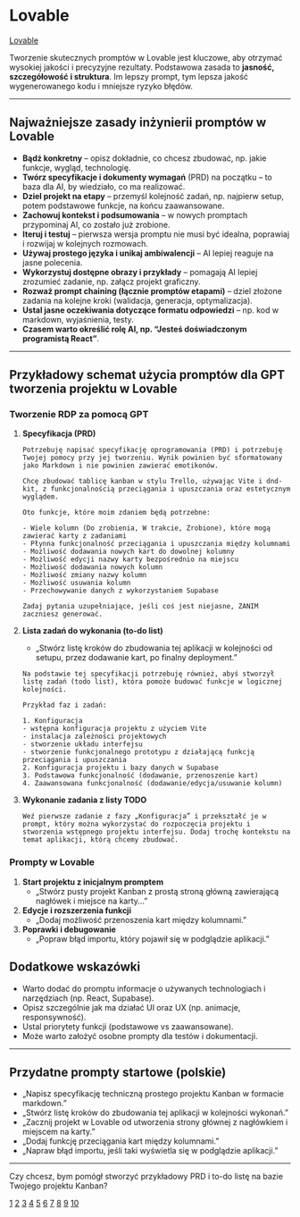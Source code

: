 # Lovable

[Lovable]("https://lovable.dev/")

Tworzenie skutecznych promptów w Lovable jest kluczowe, aby otrzymać wysokiej jakości i precyzyjne rezultaty. Podstawowa zasada to **jasność, szczegółowość i struktura**. Im lepszy prompt, tym lepsza jakość wygenerowanego kodu i mniejsze ryzyko błędów.

---

## Najważniejsze zasady inżynierii promptów w Lovable

- **Bądź konkretny** – opisz dokładnie, co chcesz zbudować, np. jakie funkcje, wygląd, technologię.
- **Twórz specyfikacje i dokumenty wymagań** (PRD) na początku – to baza dla AI, by wiedziało, co ma realizować.
- **Dziel projekt na etapy** – przemyśl kolejność zadań, np. najpierw setup, potem podstawowe funkcje, na końcu zaawansowane.
- **Zachowuj kontekst i podsumowania** – w nowych promptach przypominaj AI, co zostało już zrobione.
- **Iteruj i testuj** – pierwsza wersja promptu nie musi być idealna, poprawiaj i rozwijaj w kolejnych rozmowach.
- **Używaj prostego języka i unikaj ambiwalencji** – AI lepiej reaguje na jasne polecenia.
- **Wykorzystuj dostępne obrazy i przykłady** – pomagają AI lepiej zrozumieć zadanie, np. załącz projekt graficzny.
- **Rozważ prompt chaining (łącznie promptów etapami)** – dziel złożone zadania na kolejne kroki (walidacja, generacja, optymalizacja).
- **Ustal jasne oczekiwania dotyczące formatu odpowiedzi** – np. kod w markdown, wyjaśnienia, testy.
- **Czasem warto określić rolę AI, np. “Jesteś doświadczonym programistą React”**.

---

## Przykładowy schemat użycia promptów dla GPT tworzenia projektu w Lovable

### Tworzenie RDP za pomocą GPT

1. **Specyfikacja (PRD)**

   ```text
   Potrzebuję napisać specyfikację oprogramowania (PRD) i potrzebuję Twojej pomocy przy jej tworzeniu. Wynik powinien być sformatowany jako Markdown i nie powinien zawierać emotikonów.

   Chcę zbudować tablicę kanban w stylu Trello, używając Vite i dnd-kit, z funkcjonalnością przeciągania i upuszczania oraz estetycznym wyglądem.

   Oto funkcje, które moim zdaniem będą potrzebne:

   - Wiele kolumn (Do zrobienia, W trakcie, Zrobione), które mogą zawierać karty z zadaniami
   - Płynna funkcjonalność przeciągania i upuszczania między kolumnami
   - Możliwość dodawania nowych kart do dowolnej kolumny
   - Możliwość edycji nazwy karty bezpośrednio na miejscu
   - Możliwość dodawania nowych kolumn
   - Możliwość zmiany nazwy kolumn
   - Możliwość usuwania kolumn
   - Przechowywanie danych z wykorzystaniem Supabase

   Zadaj pytania uzupełniające, jeśli coś jest niejasne, ZANIM zaczniesz generować.
   ```

2. **Lista zadań do wykonania (to-do list)**
   - „Stwórz listę kroków do zbudowania tej aplikacji w kolejności od setupu, przez dodawanie kart, po finalny deployment.”

   ```text
   Na podstawie tej specyfikacji potrzebuję również, abyś stworzył listę zadań (todo list), która pomoże budować funkcje w logicznej kolejności.

   Przykład faz i zadań:

   1. Konfiguracja
   - wstępna konfiguracja projektu z użyciem Vite
   - instalacja zależności projektowych
   - stworzenie układu interfejsu
   - stworzenie funkcjonalnego prototypu z działającą funkcją przeciągania i upuszczania
   2. Konfiguracja projektu i bazy danych w Supabase
   3. Podstawowa funkcjonalność (dodawanie, przenoszenie kart)
   4. Zaawansowana funkcjonalność (dodawanie/edycja/usuwanie kolumn)
   ```

3. **Wykonanie zadania z listy TODO**

   ```text
   Weź pierwsze zadanie z fazy „Konfiguracja” i przekształć je w prompt, który można wykorzystać do rozpoczęcia projektu i stworzenia wstępnego projektu interfejsu. Dodaj trochę kontekstu na temat aplikacji, którą chcemy zbudować.
   ```

### Prompty w Lovable

1. **Start projektu z inicjalnym promptem**
   - „Stwórz pusty projekt Kanban z prostą stroną główną zawierającą nagłówek i miejsce na karty...”
2. **Edycje i rozszerzenia funkcji**
   - „Dodaj możliwość przenoszenia kart między kolumnami.”
3. **Poprawki i debugowanie**
   - „Popraw błąd importu, który pojawił się w podglądzie aplikacji.”

## Dodatkowe wskazówki

- Warto dodać do promptu informacje o używanych technologiach i narzędziach (np. React, Supabase).
- Opisz szczególnie jak ma działać UI oraz UX (np. animacje, responsywność).
- Ustal priorytety funkcji (podstawowe vs zaawansowane).
- Może warto założyć osobne prompty dla testów i dokumentacji.

---

## Przydatne prompty startowe (polskie)

- „Napisz specyfikację techniczną prostego projektu Kanban w formacie markdown.”
- „Stwórz listę kroków do zbudowania tej aplikacji w kolejności wykonań.”
- „Zacznij projekt w Lovable od utworzenia strony głównej z nagłówkiem i miejscem na karty.”
- „Dodaj funkcję przeciągania kart między kolumnami.”
- „Napraw błąd importu, jeśli taki wyświetla się w podglądzie aplikacji.”

---

Czy chcesz, bym pomógł stworzyć przykładowy PRD i to-do listę na bazie Twojego projektu Kanban?

[1](https://docs.lovable.dev/tips-tricks/best-practice)
[2](https://lovable.dev/blog/2025-01-16-lovable-prompting-handbook)
[3](https://docs.lovable.dev/prompting)
[4](https://blog.loveableapps.ai/best-practices-for-prompt-engineering-on-lovable-dev/)
[5](https://www.rapidevelopers.com/blog/the-lovable-prompting-bible-complete-guide-to-ai-prompting-in-lovable-2025)
[6](https://the-system-prompt-engineering-guide.lovable.app)
[7](https://www.youtube.com/watch?v=IqWfKj4mUIo)
[8](https://docs.lovable.dev/prompting/prompting-library)
[9](https://www.linkedin.com/posts/loveableapps-ai_best-practices-for-prompt-engineering-on-activity-7322347814842163200-cSXP)
[10](https://help.openai.com/en/articles/6654000-best-practices-for-prompt-engineering-with-the-openai-api)
